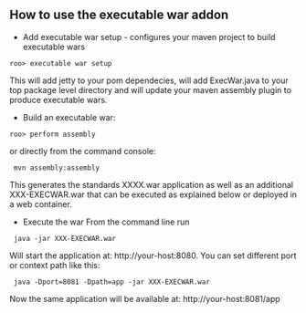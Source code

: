 ## How to use the executable war addon ##

  * Add executable war setup - configures your maven project to build executable wars
```
roo> executable war setup
```
This will add jetty to your pom dependecies, will add ExecWar.java to your top package level directory and will update your maven assembly plugin to produce executable wars.

  * Build an executable war:
```
roo> perform assembly
```
or directly from the command console:
```
 mvn assembly:assembly
```
This generates the standards XXXX.war application as well as an additional XXX-EXECWAR.war that can be executed as explained below or deployed in a web container.

  * Execute the war
From the command line run
```
 java -jar XXX-EXECWAR.war 
```
Will start the application at: http://your-host:8080. You can set different port or context path like this:
```
 java -Dport=8081 -Dpath=app -jar XXX-EXECWAR.war 
```
Now the same application will be available at: http://your-host:8081/app